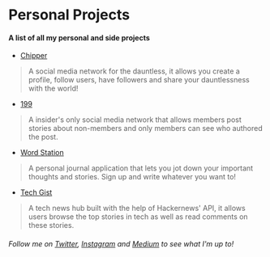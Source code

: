 # Personal Projects
#### A list of all my personal and side projects

* [Chipper](https://github.com/Oluwadamilareolusakin/chipper)
> A social media network for the dauntless, it allows you create a profile, follow users, have followers and share your dauntlessness with the world!

* [199](https://github.com/Oluwadamilareolusakin/members-only)
> A insider's only social media network that allows members post stories about non-members and only members can see who authored the post.

* [Word Station](https://github.com/Oluwadamilareolusakin/word-station)
> A personal journal application that lets you jot down your important thoughts and stories. Sign up and write whatever you want to!

* [Tech Gist](https://github.com/Oluwadamilareolusakin/tech-gist)
> A tech news hub built with the help of Hackernews' API, it allows users browse the top stories in tech as well as read comments on these stories.

###### Follow me on [Twitter](https://twitter.com/oluwadamilareo_), [Instagram](https://instagram.com/oluwadamilare_olusakin) and [Medium](https://medium.com/@oluwadamilareo_) to see what I'm up to!


